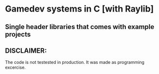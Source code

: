 # Gamedev systems in C [with Raylib]

## Single header libraries that comes with example projects

## DISCLAIMER:
The code is not testested in production. It was made as programming excercise.



